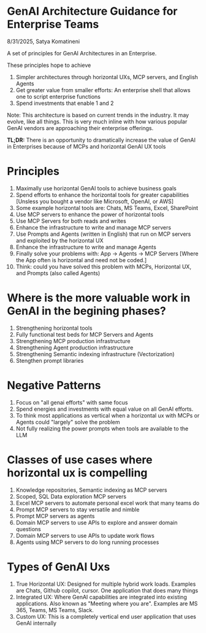 # GenAI Architecture Guidance for Enterprise Teams

8/31/2025, Satya Komatineni

A set of principles for GenAI Architectures in an Enterprise.

These principles hope to achieve

1. Simpler architectures through horizontal UXs, MCP servers, and English Agents
2. Get greater value from smaller efforts: An enterprise shell that allows one to script enterprise functions
3. Spend investments that enable 1 and 2

Note: This architecture is based on current trends in the industry. It may evolve, like all things. This is very much inline with how various popular GenAI vendors are approaching their enterprise offerings.

**TL;DR:**
There is an opportunity to dramatically increase the value of GenAI in Enterprises because of MCPs and horizontal GenAI UX tools

# Principles

1. Maximally use horizontal GenAI tools to achieve business goals
2. Spend efforts to enhance the horizontal tools for greater capabilities [Unsless you bought a vendor like Microsoft, OpenAI, or AWS]
3. Some example horizontal tools are: Chats, MS Teams, Excel, SharePoint
4. Use MCP servers to enhance the power of horizontal tools
5. Use MCP Servers for both reads and writes
6. Enhance the infrastructure to write and manage MCP servers
7. Use Prompts and Agents (written in English) that run on MCP servers and exploited by the horizontal UX
8. Enhance the infrastructure to write and manage Agents
9. Finally solve your problems with: App -> Agents -> MCP Servers [Where the App often is horizontal and need not be coded.]
10. Think: could you have solved this problem with MCPs, Horizontal UX, and Prompts (also called Agents)

# Where is the more valuable work in GenAI in the begining phases?

1. Strengthening horizontal tools
2. Fully functional test beds for MCP Servers and Agents
3. Strengthening MCP production infrastructure
4. Strengthening Agent production infrastructure
5. Strengthening Semantic indexing infrastructure (Vectorization)
6. Stengthen prompt libraries

# Negative Patterns

1. Focus on "all genai efforts" with same focus
2. Spend energies and investments with equal value on all GenAI efforts. 
3. To think most applications as vertical when a horizontal ux with MCPs or Agents could "largely" solve the problem
4. Not fully realizing the power prompts when tools are available to the LLM

# Classes of use cases where horizontal ux is compelling

1. Knowledge repositories, Semantic indexing as MCP servers
2. Scoped, SQL Data exploration MCP servers
3. Excel  MCP servers to automate personal excel work that many teams do
4. Prompt MCP servers to stay versatile and nimble
5. Prompt MCP servers as agents
6. Domain MCP servers to use APIs to explore and answer domain questions
7. Domain MCP servers to use APIs to update work flows
8. Agents using MCP servers to do long running processes

# Types of GenAI Uxs

1. True Horizontal UX: Designed for multiple hybrid work loads. Examples are Chats, Github copilot, cursor. One application that does many things
2. Integrated UX: Where GenAI capabilities are integrated  into existing applications. Also known as "Meeting where you are". Examples are MS 365, Teams, MS Teams, Slack.
3. Custom UX: This is a completely vertical end user application that uses GenAI internally